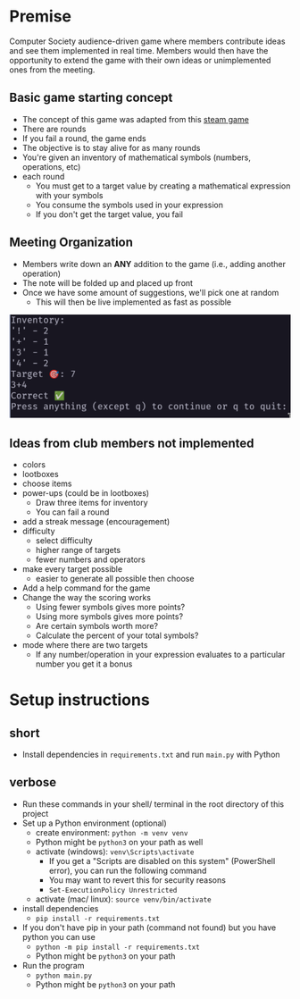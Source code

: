# Premise
Computer Society audience-driven game where members contribute ideas and see them implemented in real time.
Members would then have the opportunity to extend the game with their own ideas or unimplemented ones from the meeting.
## Basic game starting concept
- The concept of this game was adapted from this [steam game](https://store.steampowered.com/app/3043740/Calculate_It/)
- There are rounds
- If you fail a round, the game ends
- The objective is to stay alive for as many rounds
- You're given an inventory of mathematical symbols (numbers, operations, etc)
- each round
    - You must get to a target value by creating a mathematical expression with your symbols
    - You consume the symbols used in your expression
    - If you don't get the target value, you fail
## Meeting Organization
- Members write down an **ANY** addition to the game (i.e., adding another operation)
- The note will be folded up and placed up front
- Once we have some amount of suggestions, we'll pick one at random
    - This will then be live implemented as fast as possible

![Game Play](assets/Gameplay.png)
## Ideas from club members not implemented
- colors
- lootboxes
- choose items
- power-ups (could be in lootboxes)
    - Draw three items for inventory
    - You can fail a round
- add a streak message (encouragement)
- difficulty
    - select difficulty
    - higher range of targets
    - fewer numbers and operators
- make every target possible
    - easier to generate all possible then choose
- Add a help command for the game
- Change the way the scoring works
    - Using fewer symbols gives more points?
    - Using more symbols gives more points?
    - Are certain symbols worth more?
    - Calculate the percent of your total symbols?
- mode where there are two targets
    - If any number/operation in your expression evaluates to a particular number you get it a bonus

# Setup instructions
## short
- Install dependencies in `requirements.txt` and run `main.py` with Python
## verbose
- Run these commands in your shell/ terminal in the root directory of this project
- Set up a Python environment (optional)
    - create environment: `python -m venv venv`
    - Python might be `python3` on your path as well
    - activate (windows): `venv\Scripts\activate`
        - If you get a "Scripts are disabled on this system" (PowerShell error), you can run the following command
        - You may want to revert this for security reasons
        - `Set-ExecutionPolicy Unrestricted`
    - activate (mac/ linux): `source venv/bin/activate`
- install dependencies 
    - `pip install -r requirements.txt`
- If you don't have pip in your path (command not found) but you have python you can use
    - `python -m pip install -r requirements.txt`
    - Python might be `python3` on your path
- Run the program
    - `python main.py`
    - Python might be `python3` on your path

